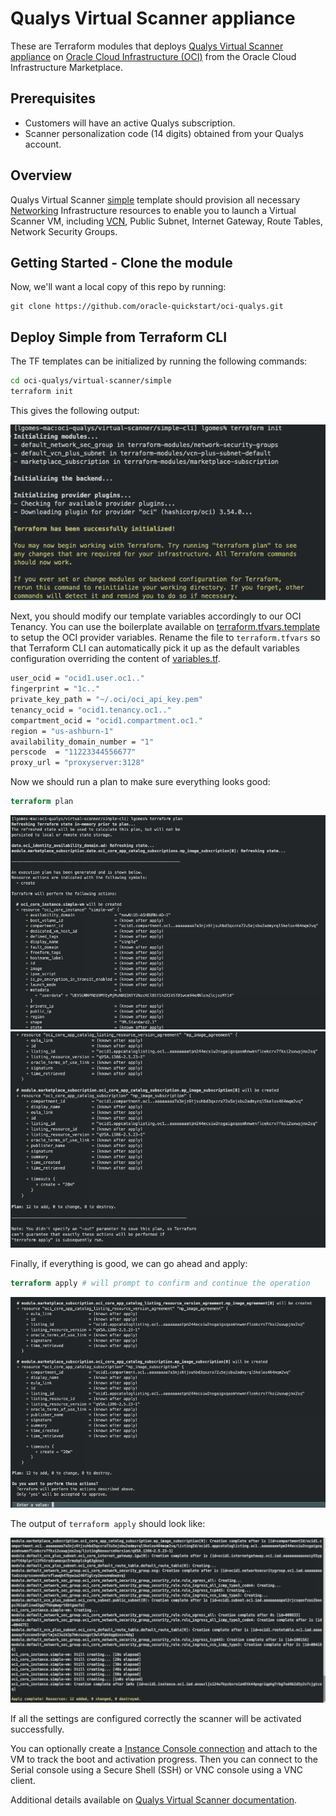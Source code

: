 # Qualys Virtual Scanner appliance

These are Terraform modules that deploys [Qualys Virtual Scanner appliance](https://cloudmarketplace.oracle.com/marketplace/app/qualys-oci_scanner) on [Oracle Cloud Infrastructure (OCI)](https://cloud.oracle.com/en_US/cloud-infrastructure) from the Oracle Cloud Infrastructure Marketplace.

## Prerequisites

- Customers will have an active Qualys subscription.
- Scanner personalization code (14 digits) obtained from your Qualys account.

## Overview

Qualys Virtual Scanner [simple](./simple/) template should provision all necessary [Networking](https://docs.cloud.oracle.com/iaas/Content/Network/Concepts/overview.htm#OverviewofNetworking) Infrastructure resources to enable you to launch a Virtual Scanner VM, including [VCN](https://docs.cloud.oracle.com/iaas/Content/Network/Concepts/overview.htm#components), Public Subnet, Internet Gateway, Route Tables, Network Security Groups.

## Getting Started - Clone the module

Now, we'll want a local copy of this repo by running:

```git
git clone https://github.com/oracle-quickstart/oci-qualys.git
```

## Deploy Simple from Terraform CLI

The TF templates can be initialized by running the following commands:

```bash
cd oci-qualys/virtual-scanner/simple
terraform init
```

This gives the following output:

![terraform init](./images/tf-init-github.png)

Next, you should modify our template variables accordingly to our OCI Tenancy.
You can use the boilerplate available on [terraform.tfvars.template](./simple/terraform.tfvars.template) to setup the OCI provider variables. Rename the file to `terraform.tfvars` so that Terraform CLI can automatically pick it up as the default variables configuration overriding the content of [variables.tf](./simple/variables.tf).

```bash
user_ocid = "ocid1.user.oc1.."
fingerprint = "1c.."
private_key_path = "~/.oci/oci_api_key.pem"
tenancy_ocid = "ocid1.tenancy.oc1.."
compartment_ocid = "ocid1.compartment.oc1."
region = "us-ashburn-1"
availability_domain_number = "1"
perscode  = "11223344556677"
proxy_url = "proxyserver:3128"
```

Now we should run a plan to make sure everything looks good:

```terraform
terraform plan
```

![terraform plan](./images/tf-plan1.png)
![terraform plan](./images/tf-plan2.png)

Finally, if everything is good, we can go ahead and apply:

```terraform
terraform apply # will prompt to confirm and continue the operation
```

![terraform apply](./images/tf-apply-prompt.png)

The output of `terraform apply` should look like:

![terraform apply](./images/tf-apply-done.png)

If all the settings are configured correctly the scanner will be activated successfully.

You can optionally create a [Instance Console connection](https://docs.cloud.oracle.com/iaas/Content/Compute/References/serialconsole.htm) and attach to the VM to track the boot and activation progress. Then you can connect to the Serial console using a Secure Shell (SSH) or VNC console using a VNC client.

Additional details available on [Qualys Virtual Scanner documentation](https://discussions.qualys.com/docs/DOC-6657-qualys-virtual-scanner-appliance-in-oracle-cloud-infrastructure).
